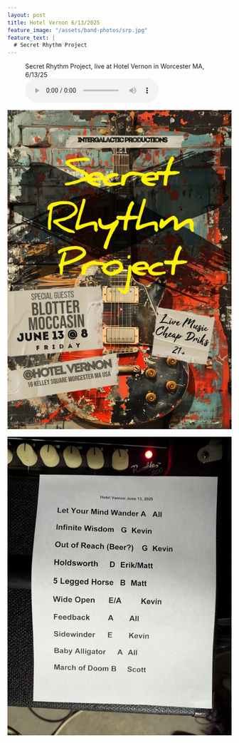 ```yaml
---
layout: post
title: Hotel Vernon 6/13/2025
feature_image: "/assets/band-photos/srp.jpg"
feature_text: |
  # Secret Rhythm Project
---
```


<figure><figcaption>Secret Rhythm Project, live at Hotel Vernon in Worcester MA, 6/13/25 <a href="/assets/music/SRP_Live_Hotel-Vernon-2025-06-13.mp3" download  class="dl"><img src="/assets/download.png" width="16"></a></figcaption><audio controls src="/assets/music/SRP_Live_Hotel-Vernon-2025-06-13.mp3"></audio></figure>

![SRP @ Hotel Vernon 6/13/2025 Poster](/assets/posters/2025-06-13-hotel-vernon.jpg)

![SRP @ Hotel Vernon 4/7/2018 Set List](/assets/setlists/2025-setlist-hotel-vernon.jpg)